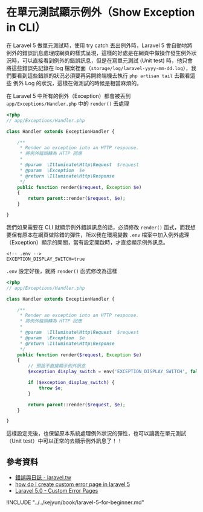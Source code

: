 # 在單元測試顯示例外（Show Exception in CLI）

在 Laravel 5 做單元測試時，使用 try catch 丟出例外時，Laravel 5 會自動地將例外的錯誤訊息處理成網頁的樣式呈現，這樣的好處是在網頁中做操作發生例外狀況時，可以直接看到例外的錯誤訊息，但是在寫單元測試 (Unit test) 時，他只會將這些錯誤先記錄在 log 檔案裡面（`storage/log/laravel-yyyy-mm-dd.log`），我們要看到這些錯誤的狀況必須要再另開終端機去執行 `php artisan tail` 去觀看這些 例外 Log 的狀況，這樣在做測試的時候是相當麻煩的。

在 Laravel 5 中所有的例外（Exception）都會被丟到 `app/Exceptions/Handler.php` 中的 `render()` 去處理

```php
<?php
// app/Exceptions/Handler.php

class Handler extends ExceptionHandler {

    /**
     * Render an exception into an HTTP response.
     * 將例外錯誤轉為 HTTP 回應
     *
     * @param  \Illuminate\Http\Request  $request
     * @param  \Exception  $e
     * @return \Illuminate\Http\Response
     */
    public function render($request, Exception $e)
    {
        return parent::render($request, $e);
    }

}
```

我們如果需要在 CLI 就顯示例外錯誤訊息的話，必須修改 `render()` 函式，而我想要保有原本在網頁做除錯的彈性，所以我在環境變數 `.env` 檔案中加入例外處理（Exception）顯示的開關，當有設定開啟時，才直接顯示例外訊息。

```
<!-- .env -->
EXCEPTION_DISPLAY_SWITCH=true
```

`.env` 設定好後，就將 `render()` 函式修改為這樣


```php
<?php
// app/Exceptions/Handler.php

class Handler extends ExceptionHandler {

    /**
     * Render an exception into an HTTP response.
     * 將例外錯誤轉為 HTTP 回應
     *
     * @param  \Illuminate\Http\Request  $request
     * @param  \Exception  $e
     * @return \Illuminate\Http\Response
     */
    public function render($request, Exception $e)
    {
        // 預設不直接顯示例外訊息
        $exception_display_switch = env('EXCEPTION_DISPLAY_SWITCH', false);

        if ($exception_display_switch) {
            throw $e;
        }

        return parent::render($request, $e);
    }

}
```

這樣設定完後，也保留原本系統處理例外狀況的彈性，也可以讓我在單元測試（Unit test）中可以正常的去顯示例外訊息了！！


## 參考資料
* [錯誤與日誌 - laravel.tw](http://laravel.tw/docs/5.0/errors)
* [how do I create custom error page in laravel 5](http://stackoverflow.com/questions/28689629/how-do-i-create-custom-error-page-in-laravel-5)
* [Laravel 5.0 - Custom Error Pages](https://mattstauffer.co/blog/laravel-5.0-custom-error-pages)


!INCLUDE "../../kejyun/book/laravel-5-for-beginner.md"
